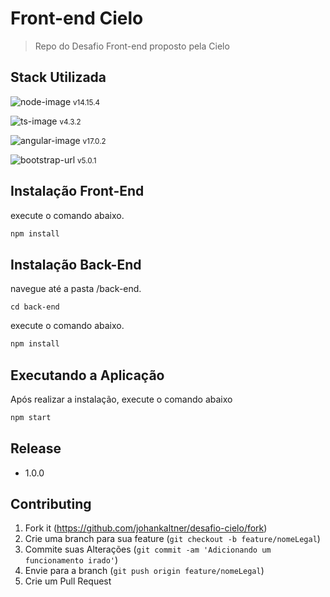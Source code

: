 # Front-end Cielo

> Repo do Desafio Front-end proposto pela Cielo

## Stack Utilizada

![node-image] <small >v14.15.4 </small>

![ts-image] <small >v4.3.2</small>

![angular-image] <small >v17.0.2 </small>

![bootstrap-url] <small > v5.0.1 </small>

## Instalação Front-End

execute o comando abaixo.

```sh
npm install
```

## Instalação Back-End

navegue até a pasta /back-end.

```
cd back-end
```

execute o comando abaixo.

```sh
npm install
```

## Executando a Aplicação

Após realizar a instalação, execute o comando abaixo

```sh
npm start
```

## Release

- 1.0.0

## Contributing

1. Fork it (<https://github.com/johankaltner/desafio-cielo/fork>)
2. Crie uma branch para sua feature (`git checkout -b feature/nomeLegal`)
3. Commite suas Alterações (`git commit -am 'Adicionando um funcionamento irado'`)
4. Envie para a branch (`git push origin feature/nomeLegal`)
5. Crie um Pull Request

<!-- Markdown link & img dfn's -->

[ts-image]: https://img.shields.io/badge/TypeScript-007ACC?style=for-the-badge&logo=typescript&logoColor=white
[angular-image]: https://img.shields.io/badge/React-20232A?style=for-the-badge&logo=react&logoColor=61DAFB
[bootstrap-url]: https://img.shields.io/badge/Bootstrap-563D7C?style=for-the-badge&logo=bootstrap&logoColor=white
[node-image]: https://img.shields.io/badge/Node.js-43853D?style=for-the-badge&logo=node.js&logoColor=white
